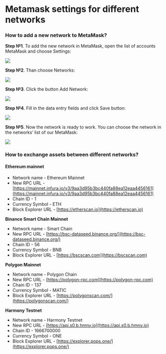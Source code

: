 # Metamask settings for different networks

### How to add a new network to MetaMask?

**Step №1**. To add the new network in MetaMask, open the list of accounts MetaMask and choose Settings:

![](<../.gitbook/assets/image (122).png>)

**Step №2**. Than choose Networks:

![](<../.gitbook/assets/image (124).png>)

**Step №3**. Click the button Add Network:

![](<../.gitbook/assets/image (121).png>)

**Step №4**. Fill in the data entry fields and click Save button:

![](<../.gitbook/assets/image (130).png>)

**Step №5**. Now the network is ready to work. You can choose the network in the networks’ list of our MetaMask:

![](<../.gitbook/assets/image (126).png>)



### How to exchange assets between different networks?

#### Ethereum mainnet

* Network name - Ethereum Mainnet
* New RPC URL - [https://mainnet.infura.io/v3/9aa3d95b3bc440fa88ea12eaa4456161](https://mainnet.infura.io/v3/9aa3d95b3bc440fa88ea12eaa4456161)
* Chain ID - 1
* Currency Symbol - ETH
* Block Explorer URL - [https://etherscan.io](https://etherscan.io)

**Binance Smart Chain Mainnet**

* Network name - Smart Chain
* New RPC URL - [https://bsc-dataseed.binance.org/](https://bsc-dataseed.binance.org/)
* Chain ID - 56
* Currency Symbol - BNB
* Block Explorer URL - [https://bscscan.com](https://bscscan.com)

**Polygon Mainnet**

* Network name - Polygon Chain
* New RPC URL - [https://polygon-rpc.com](https://polygon-rpc.com)
* Chain ID - 137
* Currency Symbol - MATIC
* Block Explorer URL - [https://polygonscan.com/](https://polygonscan.com/)

**Harmony Testnet**

* Network name - Harmony Testnet
* New RPC URL - [https://api.s0.b.hmny.io](https://api.s0.b.hmny.io)
* Chain ID - 1666700000
* Currency Symbol - ONE
* Block Explorer URL - [https://explorer.pops.one/](https://explorer.pops.one/)
